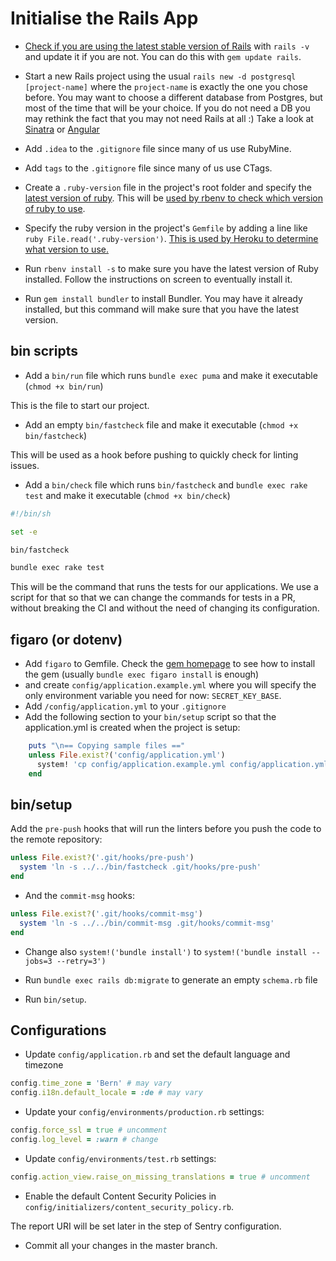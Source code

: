 # Initialise the Rails App

* [Check if you are using the latest stable version of Rails](http://rubyonrails.org/) with `rails -v` and update it if you are not. You can do this with `gem update rails`.

* Start a new Rails project using the usual `rails new -d postgresql [project-name]` where the `project-name` is exactly the one you chose before.
You may want to choose a different database from Postgres, but most of the time that will be your choice.
If you do not need a DB you may rethink the fact that you may not need Rails at all :) Take a look at [Sinatra](http://www.sinatrarb.com/) or [Angular](https://angular.io/)

* Add `.idea` to the `.gitignore` file since many of us use RubyMine.

* Add `tags` to the `.gitignore` file since many of us use CTags.

* Create a `.ruby-version` file in the project's root folder and specify the [latest version of ruby](https://www.ruby-lang.org/en/downloads/).
This will be [used by rbenv to check which version of ruby to use](https://github.com/rbenv/rbenv#choosing-the-ruby-version).

* Specify the ruby version in the project's `Gemfile` by adding a line like `ruby File.read('.ruby-version')`.
[This is used by Heroku to determine what version to use.](https://devcenter.heroku.com/articles/ruby-versions)

* Run `rbenv install -s` to make sure you have the latest version of Ruby installed. Follow the instructions on screen to eventually install it.

* Run `gem install bundler` to install Bundler. You may have it already installed, but this command will make sure that you have the latest version.

## bin scripts

* Add a `bin/run` file which runs `bundle exec puma` and make it executable (`chmod +x bin/run`)

This is the file to start our project.

* Add an empty `bin/fastcheck` file and make it executable (`chmod +x bin/fastcheck`)

This will be used as a hook before pushing to quickly check for linting issues.

* Add a `bin/check` file which runs `bin/fastcheck` and `bundle exec rake test` and make it executable (`chmod +x bin/check`)

```sh
#!/bin/sh

set -e

bin/fastcheck

bundle exec rake test
```

This will be the command that runs the tests for our applications.
We use a script for that so that we can change the commands for tests in a PR, without breaking the CI and without the need of changing its configuration.

## figaro (or dotenv)

* Add `figaro` to Gemfile. Check the [gem homepage](https://github.com/laserlemon/figaro) to see how to install the gem
(usually `bundle exec figaro install` is enough)
* and create `config/application.example.yml` where you will specify the only environment variable you need for now:
  `SECRET_KEY_BASE`.
* Add `/config/application.yml` to your `.gitignore`
* Add the following section to your `bin/setup` script so that the application.yml is created when the project is setup:

```ruby
    puts "\n== Copying sample files =="
    unless File.exist?('config/application.yml')
      system! 'cp config/application.example.yml config/application.yml'
    end
```

## bin/setup

Add the `pre-push` hooks that will run the linters before you push the code to the remote repository:

```ruby
unless File.exist?('.git/hooks/pre-push')
  system 'ln -s ../../bin/fastcheck .git/hooks/pre-push'
end
```

* And the `commit-msg` hooks:

```ruby
unless File.exist?('.git/hooks/commit-msg')
  system 'ln -s ../../bin/commit-msg .git/hooks/commit-msg'
end
```

* Change also  `system!('bundle install')` to `system!('bundle install --jobs=3 --retry=3')`

* Run `bundle exec rails db:migrate` to generate an empty `schema.rb` file
* Run `bin/setup`.

## Configurations

* Update `config/application.rb` and set the default language and timezone

```ruby
config.time_zone = 'Bern' # may vary
config.i18n.default_locale = :de # may vary
```

* Update your `config/environments/production.rb` settings:

```ruby
config.force_ssl = true # uncomment
config.log_level = :warn # change
```

* Update `config/environments/test.rb` settings:

```ruby
config.action_view.raise_on_missing_translations = true # uncomment
```

* Enable the default Content Security Policies in `config/initializers/content_security_policy.rb`.

The report URI will be set later in the step of Sentry configuration.

* Commit all your changes in the master branch.
